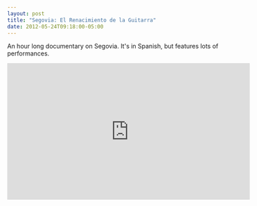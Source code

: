 ```yaml
---
layout: post
title: "Segovia: El Renacimiento de la Guitarra"
date: 2012-05-24T09:18:00-05:00
---
```


An hour long documentary on Segovia. It's in Spanish, but features lots of performances.
<iframe allowfullscreen="" frameborder="0" height="315" src="http://www.youtube.com/embed/videoseries?list=PL4E51413F557D93C9&amp;hl=en_US" width="560"></iframe>

